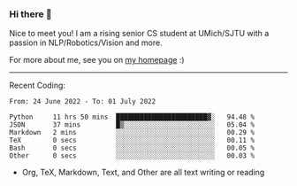 ### Hi there 👋

Nice to meet you! I am a rising senior CS student at UMich/SJTU with a passion in NLP/Robotics/Vision and more. 

For more about me, see you on [my homepage](https://jiayipan.me) :)

---

Recent Coding:
<!--START_SECTION:waka-->

```text
From: 24 June 2022 - To: 01 July 2022

Python     11 hrs 50 mins  ███████████████████████▓░   94.48 %
JSON       37 mins         █▒░░░░░░░░░░░░░░░░░░░░░░░   05.04 %
Markdown   2 mins          ░░░░░░░░░░░░░░░░░░░░░░░░░   00.29 %
TeX        0 secs          ░░░░░░░░░░░░░░░░░░░░░░░░░   00.11 %
Bash       0 secs          ░░░░░░░░░░░░░░░░░░░░░░░░░   00.05 %
Other      0 secs          ░░░░░░░░░░░░░░░░░░░░░░░░░   00.03 %
```

<!--END_SECTION:waka-->
- Org, TeX, Markdown, Text, and Other are all text writing or reading
